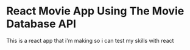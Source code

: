 # React Movie App Using The Movie Database API

This is a react app that i'm making so i can test my skills with react